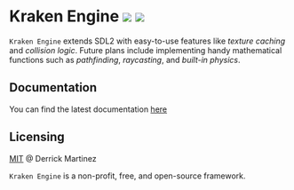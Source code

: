 # Kraken Engine <a href="https://app.codacy.com/gh/durkisneer1/Kraken-Engine/dashboard?utm_source=gh&utm_medium=referral&utm_content=&utm_campaign=Badge_grade"><img src="https://app.codacy.com/project/badge/Grade/17028e01d32f4441be4bd5e37edb94ce"/></a> <img src="https://img.shields.io/badge/license-MIT-blue.svg">

`Kraken Engine` extends SDL2 with easy-to-use features like <em>texture caching</em> and <em>collision logic</em>. Future plans include implementing handy mathematical functions such as <em>pathfinding</em>, <em>raycasting</em>, and <em>built-in physics</em>.

## Documentation

You can find the latest documentation [here](http://kraken-engine.rtfd.io/)

## Licensing

[MIT](LICENSE) @ Derrick Martinez

`Kraken Engine` is a non-profit, free, and open-source framework.
